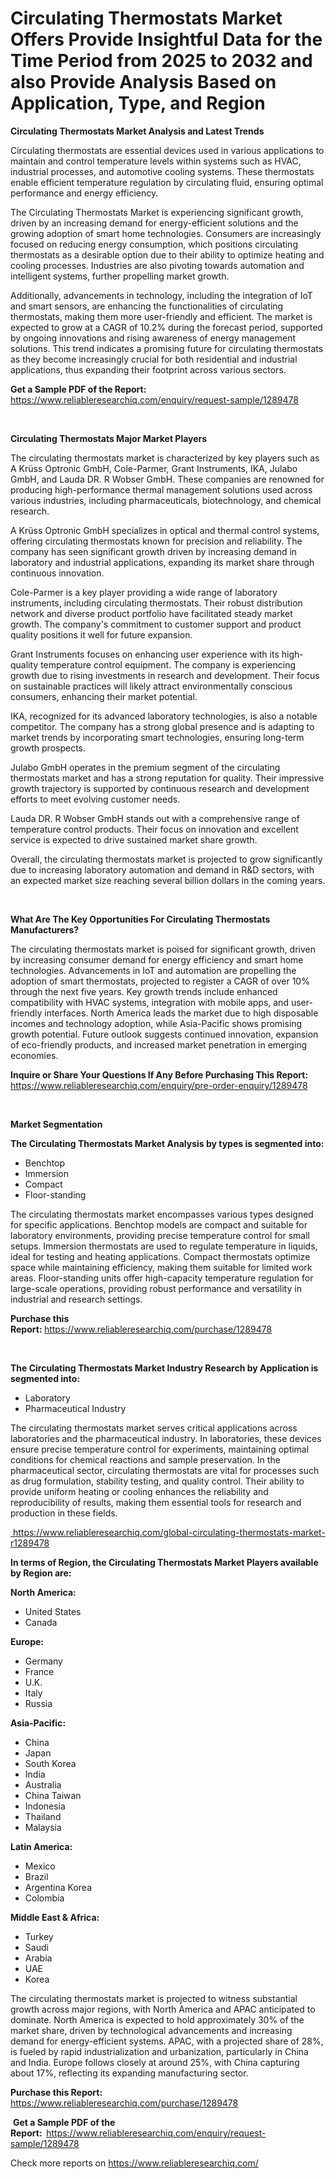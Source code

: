 <p><h1>Circulating Thermostats Market Offers Provide Insightful Data for the Time Period from 2025 to 2032 and also Provide Analysis Based on Application, Type, and Region</h1></p><p><strong>Circulating Thermostats Market Analysis and Latest Trends</strong></p>
<p><p>Circulating thermostats are essential devices used in various applications to maintain and control temperature levels within systems such as HVAC, industrial processes, and automotive cooling systems. These thermostats enable efficient temperature regulation by circulating fluid, ensuring optimal performance and energy efficiency.</p><p>The Circulating Thermostats Market is experiencing significant growth, driven by an increasing demand for energy-efficient solutions and the growing adoption of smart home technologies. Consumers are increasingly focused on reducing energy consumption, which positions circulating thermostats as a desirable option due to their ability to optimize heating and cooling processes. Industries are also pivoting towards automation and intelligent systems, further propelling market growth.</p><p>Additionally, advancements in technology, including the integration of IoT and smart sensors, are enhancing the functionalities of circulating thermostats, making them more user-friendly and efficient. The market is expected to grow at a CAGR of 10.2% during the forecast period, supported by ongoing innovations and rising awareness of energy management solutions. This trend indicates a promising future for circulating thermostats as they become increasingly crucial for both residential and industrial applications, thus expanding their footprint across various sectors.</p></p>
<p><strong>Get a Sample PDF of the Report:&nbsp;</strong> <a href="https://www.reliableresearchiq.com/enquiry/request-sample/1289478?utm_campaign=2810&utm_medium=2&utm_source=Github&utm_content=ia&utm_term=29032025&utm_id=circulating-thermostats">https://www.reliableresearchiq.com/enquiry/request-sample/1289478</a></p>
<p>&nbsp;</p>
<p><strong>Circulating Thermostats Major Market Players</strong></p>
<p><p>The circulating thermostats market is characterized by key players such as A Krüss Optronic GmbH, Cole-Parmer, Grant Instruments, IKA, Julabo GmbH, and Lauda DR. R Wobser GmbH. These companies are renowned for producing high-performance thermal management solutions used across various industries, including pharmaceuticals, biotechnology, and chemical research.</p><p>A Krüss Optronic GmbH specializes in optical and thermal control systems, offering circulating thermostats known for precision and reliability. The company has seen significant growth driven by increasing demand in laboratory and industrial applications, expanding its market share through continuous innovation.</p><p>Cole-Parmer is a key player providing a wide range of laboratory instruments, including circulating thermostats. Their robust distribution network and diverse product portfolio have facilitated steady market growth. The company's commitment to customer support and product quality positions it well for future expansion.</p><p>Grant Instruments focuses on enhancing user experience with its high-quality temperature control equipment. The company is experiencing growth due to rising investments in research and development. Their focus on sustainable practices will likely attract environmentally conscious consumers, enhancing their market potential.</p><p>IKA, recognized for its advanced laboratory technologies, is also a notable competitor. The company has a strong global presence and is adapting to market trends by incorporating smart technologies, ensuring long-term growth prospects.</p><p>Julabo GmbH operates in the premium segment of the circulating thermostats market and has a strong reputation for quality. Their impressive growth trajectory is supported by continuous research and development efforts to meet evolving customer needs.</p><p>Lauda DR. R Wobser GmbH stands out with a comprehensive range of temperature control products. Their focus on innovation and excellent service is expected to drive sustained market share growth.</p><p>Overall, the circulating thermostats market is projected to grow significantly due to increasing laboratory automation and demand in R&D sectors, with an expected market size reaching several billion dollars in the coming years.</p></p>
<p>&nbsp;</p>
<p><strong>What Are The Key Opportunities For Circulating Thermostats Manufacturers?</strong></p>
<p><p>The circulating thermostats market is poised for significant growth, driven by increasing consumer demand for energy efficiency and smart home technologies. Advancements in IoT and automation are propelling the adoption of smart thermostats, projected to register a CAGR of over 10% through the next five years. Key growth trends include enhanced compatibility with HVAC systems, integration with mobile apps, and user-friendly interfaces. North America leads the market due to high disposable incomes and technology adoption, while Asia-Pacific shows promising growth potential. Future outlook suggests continued innovation, expansion of eco-friendly products, and increased market penetration in emerging economies.</p></p>
<p><strong>Inquire or Share Your Questions If Any Before Purchasing This Report:</strong> <a href="https://www.reliableresearchiq.com/enquiry/pre-order-enquiry/1289478?utm_campaign=2810&utm_medium=2&utm_source=Github&utm_content=ia&utm_term=29032025&utm_id=circulating-thermostats">https://www.reliableresearchiq.com/enquiry/pre-order-enquiry/1289478</a></p>
<p>&nbsp;</p>
<p><strong>Market Segmentation</strong></p>
<p><strong>The Circulating Thermostats Market Analysis by types is segmented into:</strong></p>
<p><ul><li>Benchtop</li><li>Immersion</li><li>Compact</li><li>Floor-standing</li></ul></p>
<p><p>The circulating thermostats market encompasses various types designed for specific applications. Benchtop models are compact and suitable for laboratory environments, providing precise temperature control for small setups. Immersion thermostats are used to regulate temperature in liquids, ideal for testing and heating applications. Compact thermostats optimize space while maintaining efficiency, making them suitable for limited work areas. Floor-standing units offer high-capacity temperature regulation for large-scale operations, providing robust performance and versatility in industrial and research settings.</p></p>
<p><strong>Purchase this Report:&nbsp;</strong><a href="https://www.reliableresearchiq.com/purchase/1289478?utm_campaign=2810&utm_medium=2&utm_source=Github&utm_content=ia&utm_term=29032025&utm_id=circulating-thermostats">https://www.reliableresearchiq.com/purchase/1289478</a></p>
<p>&nbsp;</p>
<p><strong>The Circulating Thermostats Market Industry Research by Application is segmented into:</strong></p>
<p><ul><li>Laboratory</li><li>Pharmaceutical Industry</li></ul></p>
<p><p>The circulating thermostats market serves critical applications across laboratories and the pharmaceutical industry. In laboratories, these devices ensure precise temperature control for experiments, maintaining optimal conditions for chemical reactions and sample preservation. In the pharmaceutical sector, circulating thermostats are vital for processes such as drug formulation, stability testing, and quality control. Their ability to provide uniform heating or cooling enhances the reliability and reproducibility of results, making them essential tools for research and production in these fields.</p></p>
<p><a href="https://www.reliableresearchiq.com/global-circulating-thermostats-market-r1289478?utm_campaign=2810&utm_medium=2&utm_source=Github&utm_content=ia&utm_term=29032025&utm_id=circulating-thermostats">&nbsp;https://www.reliableresearchiq.com/global-circulating-thermostats-market-r1289478</a></p>
<p><strong>In terms of Region, the Circulating Thermostats Market Players available by Region are:</strong></p>
<p>
    <p> <strong> North America: </strong>
        <ul>
            <li>United States</li>
            <li>Canada</li>
        </ul>
        </p> 
    <p> <strong> Europe: </strong>
        <ul>
            <li>Germany</li>
            <li>France</li>
            <li>U.K.</li>
            <li>Italy</li>
            <li>Russia</li>
        </ul>
        </p> 
    <p> <strong> Asia-Pacific: </strong>
        <ul>
            <li>China</li>
            <li>Japan</li>
            <li>South Korea</li>
            <li>India</li>
            <li>Australia</li>
            <li>China Taiwan</li>
            <li>Indonesia</li>
            <li>Thailand</li>
            <li>Malaysia</li>
        </ul>
        </p> 
    <p> <strong> Latin America: </strong>
        <ul>
            <li>Mexico</li>
            <li>Brazil</li>
            <li>Argentina Korea</li>
            <li>Colombia</li>
        </ul>
        </p> 
    <p> <strong> Middle East & Africa: </strong>
        <ul>
            <li>Turkey</li>
            <li>Saudi</li>
            <li>Arabia</li>
            <li>UAE</li>
            <li>Korea</li>
        </ul>
    </p>
    </p>
<p><p>The circulating thermostats market is projected to witness substantial growth across major regions, with North America and APAC anticipated to dominate. North America is expected to hold approximately 30% of the market share, driven by technological advancements and increasing demand for energy-efficient systems. APAC, with a projected share of 28%, is fueled by rapid industrialization and urbanization, particularly in China and India. Europe follows closely at around 25%, with China capturing about 17%, reflecting its expanding manufacturing sector.</p></p>
<p><strong>Purchase this Report: </strong><a href="https://www.reliableresearchiq.com/purchase/1289478?utm_campaign=2810&utm_medium=2&utm_source=Github&utm_content=ia&utm_term=29032025&utm_id=circulating-thermostats">https://www.reliableresearchiq.com/purchase/1289478</a></p>
<p>&nbsp;<strong>Get a Sample PDF of the Report:&nbsp;&nbsp;</strong><a href="https://www.reliableresearchiq.com/enquiry/request-sample/1289478?utm_campaign=2810&utm_medium=2&utm_source=Github&utm_content=ia&utm_term=29032025&utm_id=circulating-thermostats">https://www.reliableresearchiq.com/enquiry/request-sample/1289478</a></p>
<p><strong></strong></p>
<p>Check more reports on <a href="https://www.reliableresearchiq.com/?utm_campaign=2810&utm_medium=2&utm_source=Github&utm_content=ia&utm_term=29032025&utm_id=circulating-thermostats">https://www.reliableresearchiq.com/</a></p>